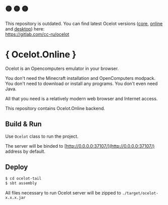 ## :yellow_circle: :yellow_circle: :yellow_circle:
This repository is outdated. You can find latest Ocelot versions
([core](https://gitlab.com/cc-ru/ocelot/ocelot-brain),
[online](https://gitlab.com/cc-ru/ocelot/ocelot-online)
and [desktop](https://gitlab.com/cc-ru/ocelot/ocelot-desktop)) here:  
https://gitlab.com/cc-ru/ocelot

# { Ocelot.Online }
Ocelot is an Opencomputers emulator in your browser.

You don't need the Minecraft installation and OpenComputers modpack.
You don't need to download or install any programs.
You don't even need Java.

All that you need is a relatively modern web browser and Internet access.

This repository contains Ocelot.Online backend.

## Build & Run

Use `Ocelot` class to run the project.

The server will be binded to [http://0.0.0.0:37107/](http://0.0.0.0:37107/) address by default.

## Deploy

```sh
$ cd ocelot-tail
$ sbt assembly
```

All files necessary to run Ocelot server will be zipped to `./target/ocelot-x.x.x.jar`

